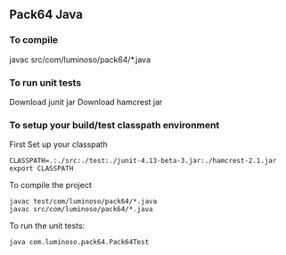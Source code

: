 ## Pack64 Java

### To compile

javac src/com/luminoso/pack64/*.java

### To run unit tests
Download junit jar
Download hamcrest jar

### To setup your build/test classpath environment

First Set up your classpath
```
CLASSPATH=.:./src:./test:./junit-4.13-beta-3.jar:./hamcrest-2.1.jar
export CLASSPATH
```
To compile the project
```
javac test/com/luminoso/pack64/*.java
javac src/com/luminoso/pack64/*.java
```
To run the unit tests:
```
java com.luminoso.pack64.Pack64Test
```
